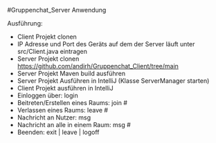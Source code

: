 #Gruppenchat_Server Anwendung

Ausführung: 
- Client Projekt clonen
- IP Adresse und Port des Geräts auf dem der Server läuft unter src/Client.java eintragen
- Server Projekt clonen https://github.com/andirh/Gruppenchat_Client/tree/main
- Server Projekt Maven build ausführen
- Server Projekt Ausführen in IntelliJ (Klasse ServerManager starten)
- Client Projekt ausführen in IntelliJ
- Einloggen über: login <Name>
- Beitreten/Erstellen eines Raums: join #<Raum-Name>
- Verlassen eines Raums: leave #<Raum-Name>
- Nachricht an Nutzer: msg <Name> <Nachricht>
- Nachricht an alle in einem Raum: msg #<Raum-Name> <Nachricht>
- Beenden: exit | leave | logoff
